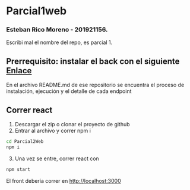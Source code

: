# Parcial1web
### Esteban Rico Moreno - 201921156.
Escribi mal el nombre del repo, es parcial 1.

## Prerrequisito: instalar el back con el siguiente [Enlace]([https://nodejs.org/](https://github.com/isis3710-uniandes/202320_Parcial1_Back)) 
En el archivo README.md de ese repositorio se encuentra el proceso de instalación, ejecución y el detalle de cada endpoint

## Correr react
1. Descargar el zip o clonar el proyecto de github
2. Entrar al archivo y correr npm i
```sh
cd Parcial2Web
npm i
```
3. Una vez se entre, correr react con 
```sh
npm start
```
El front debería correr en [http://localhost:3000](http://localhost:3000)
